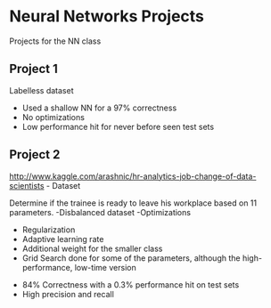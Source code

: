 # Neural Networks Projects
Projects for the NN class

## Project 1
Labelless dataset 
  - Used a shallow NN for a 97% correctness
  - No optimizations
  - Low performance hit for never before seen test sets
  
## Project 2
http://www.kaggle.com/arashnic/hr-analytics-job-change-of-data-scientists - Dataset

Determine if the trainee is ready to leave his workplace based on 11 parameters.
 -Disbalanced dataset
 -Optimizations
  * Regularization
  * Adaptive learning rate
  * Additional weight for the smaller class
  * Grid Search done for some of the parameters, although the high-performance, low-time version
 - 84% Correctness with a 0.3% performance hit on test sets
 - High precision and recall
